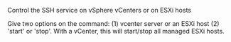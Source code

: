 Control the SSH service on vSphere vCenters or on ESXi hosts

Give two options on the command: (1) vcenter server or an ESXi host
(2) 'start' or 'stop'. With a vCenter, this will start/stop all
managed ESXi hosts.
